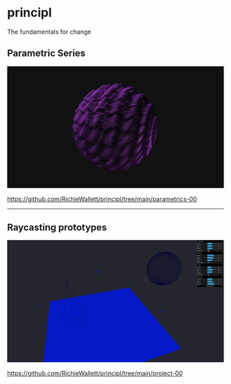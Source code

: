 # principl
The fundamentals for change

## Parametric Series

![Link](https://github.com/RichieWallett/principl/blob/main/parametrics-00/Screenshots/01/Screenshot%202021-04-24%20at%2016.38.17.png)

https://github.com/RichieWallett/principl/tree/main/parametrics-00

---

## Raycasting prototypes

![Link](https://github.com/RichieWallett/principl/blob/main/project-00/Screenshots/00_Screenshot_2021-04-29.png)

https://github.com/RichieWallett/principl/tree/main/project-00
